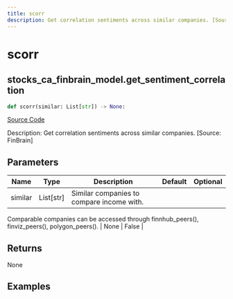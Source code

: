 ```yaml
---
title: scorr
description: Get correlation sentiments across similar companies. [Source: FinBrain]
---
```

# scorr

## stocks_ca_finbrain_model.get_sentiment_correlation

```python
def scorr(similar: List[str]) -> None:
```
[Source Code](https://github.com/OpenBB-finance/OpenBBTerminal/tree/main/openbb_terminal/stocks/comparison_analysis/finbrain_model.py#L124)

Description: Get correlation sentiments across similar companies. [Source: FinBrain]

## Parameters

| Name | Type | Description | Default | Optional |
| ---- | ---- | ----------- | ------- | -------- |
| similar | List[str] | Similar companies to compare income with.
Comparable companies can be accessed through
finnhub_peers(), finviz_peers(), polygon_peers(). | None | False |

## Returns

None

## Examples

